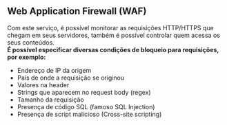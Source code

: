 ## **Web Application Firewall (WAF)**
Com este serviço, é possível monitorar as requisições HTTP/HTTPS que chegam em seus servidores, também é possível controlar quem acessa os seus conteúdos. <br>
**É possível especificar diversas condições de bloqueio para requisições, por exemplo:**
- Endereço de IP da origem
- País de onde a requisição se originou
- Valores na header
- Strings que aparecem no request body (regex)
- Tamanho da requisição
- Presença de código SQL (famoso SQL Injection)
- Presença de script malicioso (Cross-site scripting)